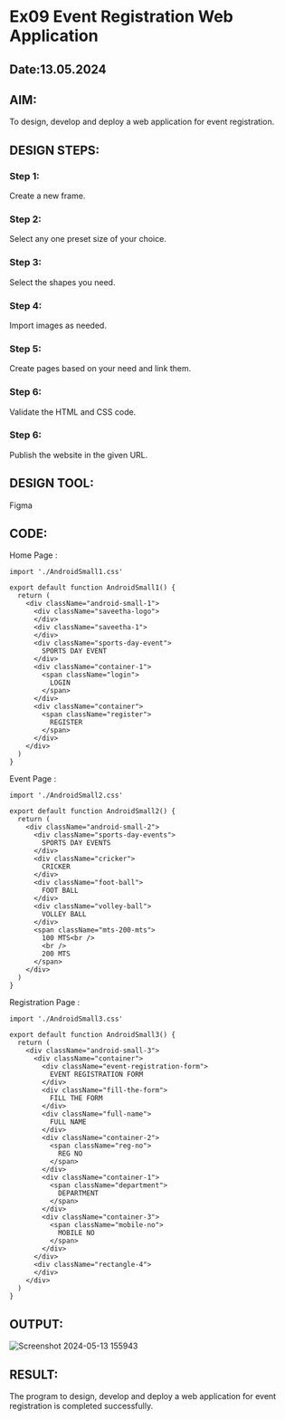 # Ex09 Event Registration Web Application
## Date:13.05.2024

## AIM:
To design, develop and deploy a web application for event registration.

## DESIGN STEPS:

### Step 1:
Create a new frame.

### Step 2:
Select any one preset size of your choice.

### Step 3:
Select the shapes you need.

### Step 4:
Import images as needed.

### Step 5:
Create pages based on your need and link them.

### Step 6:

Validate the HTML and CSS code.

### Step 6:

Publish the website in the given URL.

## DESIGN TOOL:
Figma

## CODE:
Home Page :
```
import './AndroidSmall1.css'

export default function AndroidSmall1() {
  return (
    <div className="android-small-1">
      <div className="saveetha-logo">
      </div>
      <div className="saveetha-1">
      </div>
      <div className="sports-day-event">
        SPORTS DAY EVENT
      </div>
      <div className="container-1">
        <span className="login">
          LOGIN
        </span>
      </div>
      <div className="container">
        <span className="register">
          REGISTER
        </span>
      </div>
    </div>
  )
}
```
Event Page :
```
import './AndroidSmall2.css'

export default function AndroidSmall2() {
  return (
    <div className="android-small-2">
      <div className="sports-day-events">
        SPORTS DAY EVENTS
      </div>
      <div className="cricker">
        CRICKER
      </div>
      <div className="foot-ball">
        FOOT BALL
      </div>
      <div className="volley-ball">
        VOLLEY BALL
      </div>
      <span className="mts-200-mts">
        100 MTS<br />
        <br />
        200 MTS
      </span>
    </div>
  )
}
```
Registration Page :
```
import './AndroidSmall3.css'

export default function AndroidSmall3() {
  return (
    <div className="android-small-3">
      <div className="container">
        <div className="event-registration-form">
          EVENT REGISTRATION FORM
        </div>
        <div className="fill-the-form">
          FILL THE FORM
        </div>
        <div className="full-name">
          FULL NAME
        </div>
        <div className="container-2">
          <span className="reg-no">
            REG NO
          </span>
        </div>
        <div className="container-1">
          <span className="department">
            DEPARTMENT
          </span>
        </div>
        <div className="container-3">
          <span className="mobile-no">
            MOBILE NO
          </span>
        </div>
      </div>
      <div className="rectangle-4">
      </div>
    </div>
  )
}
```

## OUTPUT:
![Screenshot 2024-05-13 155943](https://github.com/Aaron-0111/Figma/assets/149347631/c59154b3-2045-48b0-aed8-399d99c54a59)


## RESULT:
The program to design, develop and deploy a web application for event registration is completed successfully.
